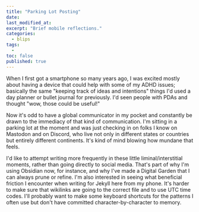 ```yaml
---
title: "Parking Lot Posting"
date:
last_modified_at:  
excerpt: "Brief mobile reflections."  
categories: 
  - blips
tags: 
  -   
toc: false
published: true
---
```


When I first got a smartphone so many years ago, I was excited mostly about having a device that could help with some of my ADHD issues; basically the same "keeping track of ideas and intentions" things I'd used a day planner or bullet journal for previously. I'd seen people with PDAs and thought "wow, those could be useful!"  

Now it's odd to have a global communicator in my pocket and constantly be drawn to the immediacy of that kind of communication. I'm sitting in a parking lot at the moment and was just checking in on folks I know on Mastodon and on Discord, who live not only in different states or countries but entirely different continents. It's kind of mind blowing how mundane that feels.  

I'd like to attempt writing more frequently in these little liminal/interstitial moments, rather than going directly to social media. That's part of why I'm using Obsidian now, for instance, and why I've made a Digital Garden that I can always prune or refine. I'm also interested in seeing what beneficial friction I encounter when writing for Jekyll here from my phone. It's harder to make sure that wikilinks are going to the correct file and to use UTC time codes. I'll probably want to make some keyboard shortcuts for the patterns I often use but don't have committed character-by-character to memory.